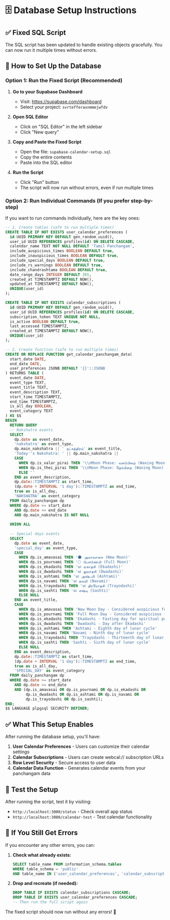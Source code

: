 # 🗄️ Database Setup Instructions

## ✅ **Fixed SQL Script**

The SQL script has been updated to handle existing objects gracefully. You can now run it multiple times without errors.

## 🚀 **How to Set Up the Database**

### **Option 1: Run the Fixed Script (Recommended)**

1. **Go to your Supabase Dashboard**
   - Visit: https://supabase.com/dashboard
   - Select your project: `svrtefferaxnmmejwfdv`

2. **Open SQL Editor**
   - Click on "SQL Editor" in the left sidebar
   - Click "New query"

3. **Copy and Paste the Fixed Script**
   - Open the file: `supabase-calendar-setup.sql`
   - Copy the entire contents
   - Paste into the SQL editor

4. **Run the Script**
   - Click "Run" button
   - The script will now run without errors, even if run multiple times

### **Option 2: Run Individual Commands (If you prefer step-by-step)**

If you want to run commands individually, here are the key ones:

```sql
-- 1. Create tables (safe to run multiple times)
CREATE TABLE IF NOT EXISTS user_calendar_preferences (
  id UUID PRIMARY KEY DEFAULT gen_random_uuid(),
  user_id UUID REFERENCES profiles(id) ON DELETE CASCADE,
  calendar_name TEXT NOT NULL DEFAULT 'Tamil Panchangam',
  include_auspicious_times BOOLEAN DEFAULT true,
  include_inauspicious_times BOOLEAN DEFAULT true,
  include_special_days BOOLEAN DEFAULT true,
  include_rs_warnings BOOLEAN DEFAULT true,
  include_chandrashtama BOOLEAN DEFAULT true,
  date_range_days INTEGER DEFAULT 365,
  created_at TIMESTAMPTZ DEFAULT NOW(),
  updated_at TIMESTAMPTZ DEFAULT NOW(),
  UNIQUE(user_id)
);

CREATE TABLE IF NOT EXISTS calendar_subscriptions (
  id UUID PRIMARY KEY DEFAULT gen_random_uuid(),
  user_id UUID REFERENCES profiles(id) ON DELETE CASCADE,
  subscription_token TEXT UNIQUE NOT NULL,
  is_active BOOLEAN DEFAULT true,
  last_accessed TIMESTAMPTZ,
  created_at TIMESTAMPTZ DEFAULT NOW(),
  UNIQUE(user_id)
);

-- 2. Create function (safe to run multiple times)
CREATE OR REPLACE FUNCTION get_calendar_panchangam_data(
  start_date DATE,
  end_date DATE,
  user_preferences JSONB DEFAULT '{}'::JSONB
) RETURNS TABLE (
  event_date DATE,
  event_type TEXT,
  event_title TEXT,
  event_description TEXT,
  start_time TIMESTAMPTZ,
  end_time TIMESTAMPTZ,
  is_all_day BOOLEAN,
  event_category TEXT
) AS $$
BEGIN
  RETURN QUERY
  -- Nakshatra events
  SELECT 
    dp.date as event_date,
    'nakshatra' as event_type,
    dp.main_nakshatra || ' நட்சத்திரம்' as event_title,
    'Today''s Nakshatra: ' || dp.main_nakshatra || 
    CASE 
      WHEN dp.is_valar_pirai THEN '\\nMoon Phase: வளர்பிறை (Waxing Moon)'
      WHEN dp.is_thei_pirai THEN '\\nMoon Phase: தேய்பிறை (Waning Moon)'
      ELSE ''
    END as event_description,
    dp.date::TIMESTAMPTZ as start_time,
    (dp.date + INTERVAL '1 day')::TIMESTAMPTZ as end_time,
    true as is_all_day,
    'NAKSHATRA' as event_category
  FROM daily_panchangam dp
  WHERE dp.date >= start_date 
    AND dp.date <= end_date
    AND dp.main_nakshatra IS NOT NULL
    
  UNION ALL
  
  -- Special days events
  SELECT 
    dp.date as event_date,
    'special_day' as event_type,
    CASE 
      WHEN dp.is_amavasai THEN '🌑 அமாவாசை (New Moon)'
      WHEN dp.is_pournami THEN '🌕 பௌர்ணமி (Full Moon)'
      WHEN dp.is_ekadashi THEN '🕉️ ஏகாதசி (Ekadashi)'
      WHEN dp.is_dwadashi THEN '🕉️ துவாதசி (Dwadashi)'
      WHEN dp.is_ashtami THEN '🕉️ அஷ்டமி (Ashtami)'
      WHEN dp.is_navami THEN '🕉️ நவமி (Navami)'
      WHEN dp.is_trayodashi THEN '🕉️ திரயோதசி (Trayodashi)'
      WHEN dp.is_sashti THEN '🕉️ சஷ்டி (Sashti)'
      ELSE NULL
    END as event_title,
    CASE 
      WHEN dp.is_amavasai THEN 'New Moon Day - Considered auspicious for certain activities'
      WHEN dp.is_pournami THEN 'Full Moon Day - Considered auspicious for certain activities'
      WHEN dp.is_ekadashi THEN 'Ekadashi - Fasting day for spiritual purification'
      WHEN dp.is_dwadashi THEN 'Dwadashi - Day after Ekadashi'
      WHEN dp.is_ashtami THEN 'Ashtami - Eighth day of lunar cycle'
      WHEN dp.is_navami THEN 'Navami - Ninth day of lunar cycle'
      WHEN dp.is_trayodashi THEN 'Trayodashi - Thirteenth day of lunar cycle'
      WHEN dp.is_sashti THEN 'Sashti - Sixth day of lunar cycle'
      ELSE NULL
    END as event_description,
    dp.date::TIMESTAMPTZ as start_time,
    (dp.date + INTERVAL '1 day')::TIMESTAMPTZ as end_time,
    true as is_all_day,
    'SPECIAL_DAY' as event_category
  FROM daily_panchangam dp
  WHERE dp.date >= start_date 
    AND dp.date <= end_date
    AND (dp.is_amavasai OR dp.is_pournami OR dp.is_ekadashi OR 
         dp.is_dwadashi OR dp.is_ashtami OR dp.is_navami OR 
         dp.is_trayodashi OR dp.is_sashti);
END;
$$ LANGUAGE plpgsql SECURITY DEFINER;
```

## ✅ **What This Setup Enables**

After running the database setup, you'll have:

1. **User Calendar Preferences** - Users can customize their calendar settings
2. **Calendar Subscriptions** - Users can create webcal:// subscription URLs
3. **Row Level Security** - Secure access to user data
4. **Calendar Data Function** - Generates calendar events from your panchangam data

## 🧪 **Test the Setup**

After running the script, test it by visiting:
- `http://localhost:3000/status` - Check overall app status
- `http://localhost:3000/calendar-test` - Test calendar functionality

## 🚨 **If You Still Get Errors**

If you encounter any other errors, you can:

1. **Check what already exists:**
   ```sql
   SELECT table_name FROM information_schema.tables 
   WHERE table_schema = 'public' 
   AND table_name IN ('user_calendar_preferences', 'calendar_subscriptions');
   ```

2. **Drop and recreate (if needed):**
   ```sql
   DROP TABLE IF EXISTS calendar_subscriptions CASCADE;
   DROP TABLE IF EXISTS user_calendar_preferences CASCADE;
   -- Then run the full script again
   ```

The fixed script should now run without any errors! 🎉
